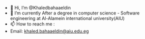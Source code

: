 - 👋 Hi, I’m @Khaledbahaaeldin
- 🌱 I’m currently After a degree in computer science - Software engineering at Al-Alamein international university(AIU)
- 📫 How to reach me :
- Email: khaled.bahaaeldin@aiu.edu.eg

<!---
Khaledbahaaeldin/Khaledbahaaeldin is a ✨ special ✨ repository because its `README.md` (this file) appears on your GitHub profile.
You can click the Preview link to take a look at your changes.
--->
